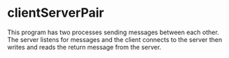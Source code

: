 # clientServerPair

This program has two processes sending messages between each other. The server listens for messages and the client connects to the server then writes and reads the return message from the server.
